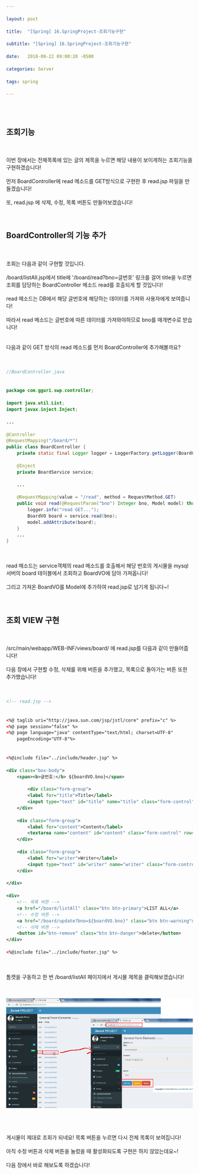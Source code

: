 ```yaml
---

layout: post

title:  "[Spring] 16.SpringProject-조회기능구현"

subtitle: "[Spring] 16.SpringProject-조회기능구현"

date:   2018-08-22 09:00:20 -0500

categories: Server

tags: spring

---
```


<br>
<br>

## 조회기능

<br>
<br>
이번 장에서는 전체목록에 있는 글의 제목을 누르면 해당 내용이 보이게하는 조회기능을 구현하겠습니다!
<br>
<br>
먼저 BoardController에 read 메소드를 GET방식으로 구현한 후 read.jsp 파일을 만들겠습니다! 
<br>
<br>
또, read.jsp 에 삭제, 수정, 목록 버튼도 만들어보겠습니다!
<br>
<br>
<br>

## BoardController의 기능 추가

<br>
<br>
조회는 다음과 같이 구현할 것입니다.
<br>
<br>
/board/listAll.jsp에서 title에 '/board/read?bno=글번호' 링크를 걸어 title을 누르면 조회를 담당하는 BoardController 메소드 read를 호출되게 할 것입니다!
<br>
<br>
read 메소드는 DB에서 해당 글번호에 해당하는 데이터를 가져와 사용자에게 보여줍니다!
<br>
<br>
따라서 read 메소드는 글번호에 따른 데이터를 가져와야하므로 bno를 매개변수로 받습니다!
<br>
<br>
<br>
다음과 같이 GET 방식의 read 메소드를 먼저 BoardController에 추가해볼까요?
<br>
<br>
<br>

```java
//BoardController.java


package com.gguri.swp.controller;

import java.util.List;
import javax.inject.Inject;

...

@Controller
@RequestMapping("/board/*")
public class BoardController {
	private static final Logger logger = LoggerFactory.getLogger(BoardController.class);
	
	@Inject
	private BoardService service;
	
	...
    
	@RequestMapping(value = "/read", method = RequestMethod.GET)
	public void read(@RequestParam("bno") Integer bno, Model model) throws Exception{
		logger.info("read GET...");
		BoardVO board = service.read(bno);
		model.addAttribute(board);
	}
	...
}
```

<br>
<br>
read 메소드는 service객체의 read 메소드를 호출해서 해당 번호의 게시물을 mysql 서버의 board 테이블에서 조회하고 BoardVO에 담아 가져옵니다!
<br>
<br>
그리고 가져온 BoardVO를 Model에 추가하여 read.jsp로 넘기게 됩니다~!
<br>
<br>
<br>

## 조회 VIEW 구현

<br>
<br>
/src/main/webapp/WEB-INF/views/board/ 에 read.jsp를 다음과 같이 만들어줍니다!
<br>
<br>
다음 장에서 구현할 수정, 삭제를 위해 버튼을 추가했고, 목록으로 돌아가는 버튼 또한 추가했습니다!
<br>
<br>
<br>

```xml
<!-- read.jsp -->


<%@ taglib uri="http://java.sun.com/jsp/jstl/core" prefix="c" %>
<%@ page session="false" %>
<%@ page language="java" contentType="text/html; charset=UTF-8" 
	pageEncoding="UTF-8"%>

	
<%@include file="../include/header.jsp" %>

<div class="box-body">
	<span><b>글번호:</b> ${boardVO.bno}</span>	
	
    	<div class="form-group">
		<label for="title">Title</label>
		<input type="text" id="title" name="title" class="form-control" value="${boardVO.title}" readonly="readonly"/>		
	</div>
    
	<div class="form-group">
		<label for="content">Content</label>
		<textarea name="content" id="content" class="form-control" rows="3" readonly="readonly">${boardVO.content}</textarea>		
	</div>
    
	<div class="form-group">
		<label for="writer">Writer</label>
		<input type="text" id="writer" name="writer" class="form-control" value="${boardVO.writer}" readonly="readonly"/>		
	</div>
    
</div>

<div>
	<!-- 목록 버튼 -->
	<a href="/board/listAll" class="btn btn-primary">LIST ALL</a>
	<!-- 수정 버튼 -->
	<a href="/board/update?bno=${boardVO.bno}" class="btn btn-warning">update</a>
	<!-- 삭제 버튼 -->
	<button id="btn-remove" class="btn btn-danger">delete</button>
</div>
	
<%@include file="../include/footer.jsp" %>
```

<br>
<br>
톰캣을 구동하고 한 번 /board/listAll 페이지에서 게시물 제목을 클릭해보겠습니다!
<br>
<br>
<br>

![image](/image/Spring_image/Spring_image_88.png)

<br>
<br>
<br>
게시물이 제대로 조회가 되네요! 목록 버튼을 누르면 다시 전체 목록이 보여집니다!
<br>
<br>
아직 수정 버튼과 삭제 버튼을 눌렀을 때 활성화되도록 구현은 하지 않았는데요~!
<br>
<br>
다음 장에서 바로 해보도록 하겠습니다!

